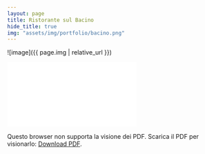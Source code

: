 ```yaml
---
layout: page
title: Ristorante sul Bacino
hide_title: true
img: "assets/img/portfolio/bacino.png"
---
```


![image]({{ page.img | relative_url }})



<object data="/assets/pdf/bacino.pdf" type="application/pdf" width=1900px height="1000px">
    <embed src="/assets/pdf/bacino.pdf">
        <p>Questo browser non supporta la visione dei PDF. Scarica il PDF per visionarlo: <a href="/assets/pdf/bacino.pdf">Download PDF</a>.</p>

</object>
